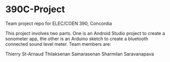 # 390C-Project
Team project repo for ELEC/COEN 390, Concordia

This project involves two parts. One is an Android Studio project to create a sonometer app, the other is an Arduino sketch to create a bluetooth connected sound level meter. Team members are:

Thierry St-Arnaud
Thilaksenan Samarasenan
Sharmilan Saravanapava
